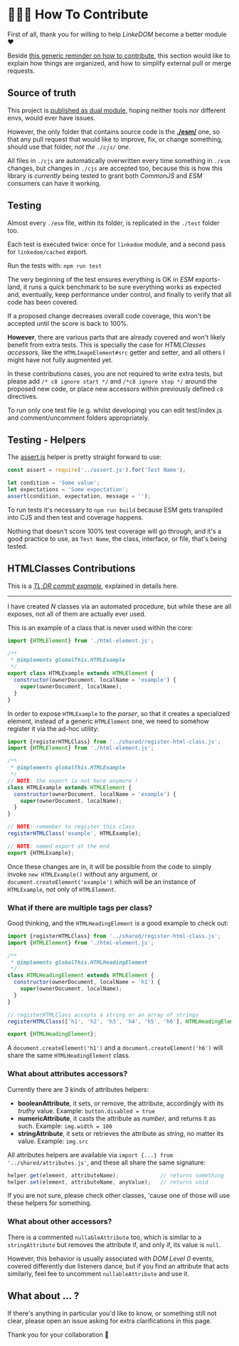 # 👭👫👬 How To Contribute

First of all, thank you for willing to help *LinkeDOM* become a better module ♥

Beside [this generic reminder on how to contribute](https://gist.github.com/WebReflection/f6dc8017a1c10f0ece2e292b0b9607ff), this section would like to explain how things are organized, and how to simplify external pull or merge requests.



## Source of truth

This project is [published as dual module](https://webreflection.medium.com/a-nodejs-dual-module-deep-dive-8f94ff56210e), hoping neither tools nor different envs, would ever have issues.

However, the only folder that contains source code is the **[./esm/](./esm)** one, so that any pull request that would like to improve, fix, or change something, should use that folder, *not the `./cjs/` one*.

All files in `./cjs` are automatically overwritten every time something in `./esm` changes, but changes in `./cjs` are accepted too, because this is how this library is *currently* being tested to grant both *CommonJS* and *ESM* consumers can have it working.



## Testing

Almost every `./esm` file, within its folder, is replicated in the `./test` folder too.

Each test is executed twice: once for `linkedom` module, and a second pass for `linkedom/cached` export.

Run the tests with: `npm run test`

The very beginning of the test ensures everything is OK in *ESM* exports-land, it runs a quick benchmark to be sure everything works as expected and, eventually, keep performance under control, and finally to verify that all code has been covered.

If a proposed change decreases overall code coverage, this won't be accepted until the score is back to 100%.

**However**, there are various parts that are already covered and won't likely benefit from extra tests. This is specially the case for *HTMLClasses accessors*, like the `HTMLImageElement#src` getter and setter, and all others I might have not fully augmented yet.

In these contributions cases, you are not required to write extra tests, but please add `/* c8 ignore start */` and `/*c8 ignore stop */` around the proposed new code, or place new accessors within previously defined `c8` directives.

To run only one test file (e.g. whilst developing) you can edit test/index.js and comment/uncomment folders appropriately.

## Testing - Helpers

The [assert.js](./test/assert.js) helper is pretty straight forward to use:

```js
const assert = require('../assert.js').for('Test Name');

let condition = 'Some value';
let expectations = 'Some expectation';
assert(condition, expectation, message = '');
```

To run tests it's necessary to `npm run build` because ESM gets transpiled into CJS and then test and coverage happens.

Nothing that doesn't score 100% test coverage will go through, and it's a good practice to use, as `Test Name`, the class, interface, or file, that's being tested.





## HTMLClasses Contributions

This is a *[TL;DR commit example](https://github.com/WebReflection/linkedom/commit/2fa2d3b063f5b420c207f346d1ce943218d14178)*, explained in details here.

- - -

I have created *N* classes via an automated procedure, but while these are all exposes, not all of them are actually ever used.

This is an example of a class that is never used within the core:

```js
import {HTMLElement} from './html-element.js';

/**
 * @implements globalThis.HTMLExample
 */
export class HTMLExample extends HTMLElement {
  constructor(ownerDocument, localName = 'example') {
    super(ownerDocument, localName);
  }
}
```

In order to expose `HTMLExample` to the *parser*, so that it creates a specialized element, instead of a generic `HTMLElement` one, we need to somehow register it via the ad-hoc utility:

```js
import {registerHTMLClass} from '../shared/register-html-class.js';
import {HTMLElement} from './html-element.js';

/**
 * @implements globalThis.HTMLExample
 */
// NOTE: the export is not here anymore !
class HTMLExample extends HTMLElement {
  constructor(ownerDocument, localName = 'example') {
    super(ownerDocument, localName);
  }
}

// NOTE: remember to register this class
registerHTMLClass('example', HTMLExample);

// NOTE: named export at the end
export {HTMLExample};
```

Once these changes are in, it will be possible from the code to simply invoke `new HTMLExample()` without any argument, or `document.createElement('example')` which will be an instance of `HTMLExample`, not only of `HTMLElement`.

### What if there are multiple tags per class?

Good thinking, and the `HTMLHeadingElement` is a good example to check out:

```js
import {registerHTMLClass} from '../shared/register-html-class.js';
import {HTMLElement} from './html-element.js';

/**
 * @implements globalThis.HTMLHeadingElement
 */
class HTMLHeadingElement extends HTMLElement {
  constructor(ownerDocument, localName = 'h1') {
    super(ownerDocument, localName);
  }
}

// registerHTMLClass accepts a string or an array of strings
registerHTMLClass(['h1', 'h2', 'h3', 'h4', 'h5', 'h6'], HTMLHeadingElement);

export {HTMLHeadingElement};
```

A `document.createElement('h1')` and a `document.createElement('h6')` will share the same `HTMLHeadingElement` class.


### What about attributes accessors?

Currently there are 3 kinds of attributes helpers:

  * **booleanAttribute**, it sets, or remove, the attribute, accordingly with its *truthy* value. Example: `button.disabled = true`
  * **numericAttribute**, it casts the attribute as *number*, and returns it as such. Example: `img.width = 100`
  * **stringAttribute**, it sets or retrieves the attribute as *string*, no matter its value. Example: `img.src`

All attributes helpers are available via `import {...} from '../shared/attributes.js'`, and these all share the same signature:

```js
helper.get(element, attributeName);             // returns something
helper.set(element, attributeName, anyValue);   // returns void
```

If you are not sure, please check other classes, 'cause one of those will use these helpers for something.


### What about other accessors?

There is a commented `nullableAttribute` too, which is similar to a `stringAttribute` but removes the attribute if, and only if, its value is `null`.

However, this behavior is usually associated with *DOM Level 0* events, covered differently due listeners dance, but if you find an attribute that acts similarly, feel fee to uncomment `nullableAttribute` and use it.


## What about ... ?

If there's anything in particular you'd like to know, or something still not clear, please open an issue asking for extra clarifications in this page.

Thank you for your collaboration 👋
